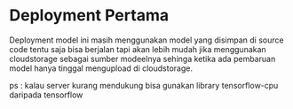# Deployment Pertama
Deployment model ini masih menggunakan model yang disimpan di source code tentu saja bisa berjalan tapi akan lebih mudah jika menggunakan cloudstorage sebagai sumber modeelnya sehinga ketika ada pembaruan model hanya tinggal mengupload di cloudstorage. 

ps : kalau server kurang mendukung bisa gunakan library tensorflow-cpu daripada tensorflow